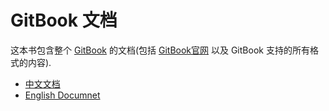 GitBook 文档
=============

这本书包含整个 [GitBook](www.gitbook.com) 的文档(包括 [GitBook官网](www.gitbook.com) 以及 GitBook 支持的所有格式的内容).

- [中文文档](zh)
- [English Documnet](en)
